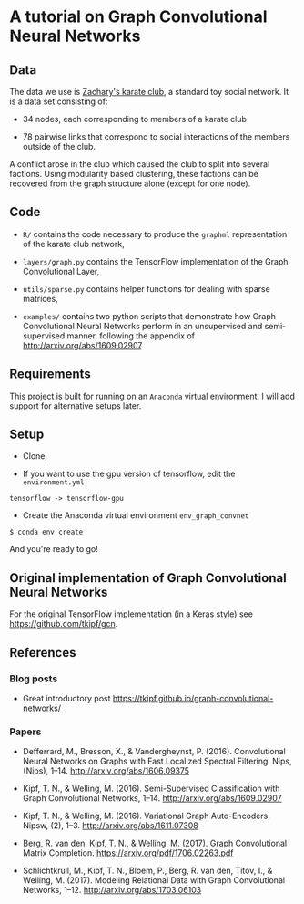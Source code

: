 # A tutorial on Graph Convolutional Neural Networks

## Data

The data we use is [Zachary's karate club](https://en.wikipedia.org/wiki/Zachary%27s_karate_club), a standard toy social network. It is a data set consisting of: 

+ 34 nodes, each corresponding to members of a karate club

+ 78 pairwise links that correspond to social interactions of the members outside of the club.

A conflict arose in the club which caused the club to split into several factions. Using modularity based clustering, these factions can be recovered from the graph structure alone (except for one node).

## Code

+ `R/` contains the code necessary to produce the `graphml` representation of the karate club network,

+ `layers/graph.py` contains the TensorFlow implementation of the Graph Convolutional Layer,

+ `utils/sparse.py` contains helper functions for dealing with sparse matrices,

+ `examples/` contains two python scripts that demonstrate how Graph Convolutional Neural Networks perform in an unsupervised and semi-supervised manner, following the appendix of http://arxiv.org/abs/1609.02907.

## Requirements

This project is built for running on an `Anaconda` virtual environment. I will add support for alternative setups later. 

## Setup

+ Clone,

+ If you want to use the gpu version of tensorflow, edit the `environment.yml`

```
tensorflow -> tensorflow-gpu
```

+ Create the Anaconda virtual environment `env_graph_convnet`

```
$ conda env create
```

And you're ready to go!

## Original implementation of Graph Convolutional Neural Networks

For the original TensorFlow implementation (in a Keras style) see https://github.com/tkipf/gcn.

## References

### Blog posts

+ Great introductory post https://tkipf.github.io/graph-convolutional-networks/

### Papers

+ Defferrard, M., Bresson, X., & Vandergheynst, P. (2016). Convolutional Neural Networks on Graphs with Fast Localized Spectral Filtering. Nips, (Nips), 1–14. http://arxiv.org/abs/1606.09375

+ Kipf, T. N., & Welling, M. (2016). Semi-Supervised Classification with Graph Convolutional Networks, 1–14. http://arxiv.org/abs/1609.02907

+ Kipf, T. N., & Welling, M. (2016). Variational Graph Auto-Encoders. Nipsw, (2), 1–3. http://arxiv.org/abs/1611.07308

+ Berg, R. van den, Kipf, T. N., & Welling, M. (2017). Graph Convolutional Matrix Completion. https://arxiv.org/pdf/1706.02263.pdf

+ Schlichtkrull, M., Kipf, T. N., Bloem, P., Berg, R. van den, Titov, I., & Welling, M. (2017). Modeling Relational Data with Graph Convolutional Networks, 1–12. http://arxiv.org/abs/1703.06103
